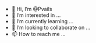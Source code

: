 - 👋 Hi, I’m @Pvails
- 👀 I’m interested in ...
- 🌱 I’m currently learning ...
- 💞️ I’m looking to collaborate on ...
- 📫 How to reach me ...

<!---
Pvails/Pvails is a ✨ special ✨ repository because its `README.md` (this file) appears on your GitHub profile.
You can click the Preview link to take a look at your changes.
--->
